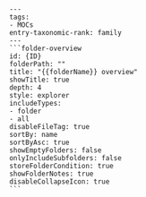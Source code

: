 
        ---
        tags:
        - MOCs
        entry-taxonomic-rank: family
        ---
        ```folder-overview
        id: {ID}
        folderPath: ""
        title: "{{folderName}} overview"
        showTitle: true
        depth: 4
        style: explorer
        includeTypes:
        - folder
        - all
        disableFileTag: true
        sortBy: name
        sortByAsc: true
        showEmptyFolders: false
        onlyIncludeSubfolders: false
        storeFolderCondition: true
        showFolderNotes: true
        disableCollapseIcon: true
        ```
            